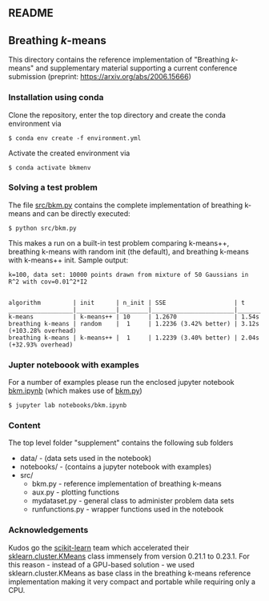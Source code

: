 ## README

## Breathing *k*-means

This directory contains the reference implementation of "Breathing *k*-means" and supplementary material supporting a current conference submission (preprint: https://arxiv.org/abs/2006.15666)

### Installation using conda
Clone the repository, enter the top directory and create the conda environment via

```
$ conda env create -f environment.yml
```
Activate the created environment via

```
$ conda activate bkmenv
```
### Solving a test problem

The file [src/bkm.py](src/bkm.py) contains the complete implementation of breathing k-means and can be directly executed:
```
$ python src/bkm.py
```

This makes a run on a built-in test problem comparing k-means++, breathing k-means with random init (the default), and breathing k-means with k-means++ init. Sample output:

```
k=100, data set: 10000 points drawn from mixture of 50 Gaussians in R^2 with cov=0.01^2*I2


algorithm         | init      | n_init | SSE                   | t
__________________|___________|________|_______________________|_______________________
k-means           | k-means++ | 10     | 1.2670                | 1.54s 
breathing k-means | random    |  1     | 1.2236 (3.42% better) | 3.12s (+103.28% overhead)
breathing k-means | k-means++ |  1     | 1.2239 (3.40% better) | 2.04s (+32.93% overhead)
```

### Jupter noteboook with examples

 For a number of examples please run the enclosed jupyter notebook [bkm.ipynb](notebooks/bkm.ipynb) (which makes use of [bkm.py](src/bkm.py))

```
$ jupyter lab notebooks/bkm.ipynb
```

### Content
The top level folder "supplement" contains the following sub folders
* data/ - (data sets used in the notebook)
* notebooks/ - (contains a jupyter notebook with examples)
* src/  
  * bkm.py - reference implementation of breathing k-means
  * aux.py - plotting functions
  * mydataset.py - general class to administer problem data sets
  * runfunctions.py  - wrapper functions used in the notebook

### Acknowledgements
Kudos go the [scikit-learn](https://scikit-learn.org/) team  which accelerated their [sklearn.cluster.KMeans](https://scikit-learn.org/stable/modules/generated/sklearn.cluster.KMeans.html#sklearn.cluster.KMeans) class immensely from  version 0.21.1 to 0.23.1. For this reason - instead of a GPU-based solution - we used sklearn.cluster.KMeans as base class in the breathing k-means reference implementation making it very compact and portable while requiring only a CPU. 

